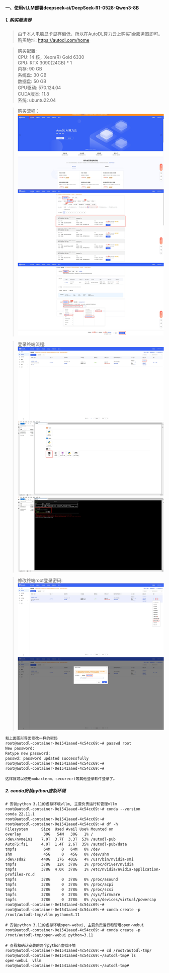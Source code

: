 #### 一、使用vLLM部署deepseek-ai/DeepSeek-R1-0528-Qwen3-8B

##### 1. 购买服务器
> 由于本人电脑显卡显存偏低，所以在AutoDL算力云上购买1台服务器即可。
> 购买地址: https://autodl.com/home   

> 购买配置:    
> CPU: 14 核，Xeon(R) Gold 6330   
> GPU: RTX 3090(24GB) * 1  
> 内存: 90 GB  
> 系统盘: 30 GB  
> 数据盘: 50 GB  
> GPU驱动: 570.124.04  
> CUDA版本: 11.8   
> 系统: ubuntu22.04  

> 购买流程：  
![1.png](https://github.com/solodba/LLMOps/blob/main/day01/images/1.png)  
![2.png](https://github.com/solodba/LLMOps/blob/main/day01/images/2.png)  
![3.png](https://github.com/solodba/LLMOps/blob/main/day01/images/3.png)  

> 登录终端流程:  
![4.png](https://github.com/solodba/LLMOps/blob/main/day01/images/4.png)    
![5.png](https://github.com/solodba/LLMOps/blob/main/day01/images/5.png)  
![6.png](https://github.com/solodba/LLMOps/blob/main/day01/images/6.png)  

> 修改终端root登录密码:  
![4.png](https://github.com/solodba/LLMOps/blob/main/day01/images/7.png)  
![4.png](https://github.com/solodba/LLMOps/blob/main/day01/images/8.png)   
```
和上面图形界面修改一样的密码
root@autodl-container-0e1541aaed-4c54cc69:~# passwd root
New password: 
Retype new password: 
passwd: password updated successfully
root@autodl-container-0e1541aaed-4c54cc69:~# 
root@autodl-container-0e1541aaed-4c54cc69:~# 

这样就可以使用mobaxterm、securecrt等其他登录软件登录了。
```

##### 2. conda安装python虚拟环境
```
# 安装python 3.11的虚拟环境vllm, 主要负责运行和管理vllm
root@autodl-container-0e1541aaed-4c54cc69:~# conda --version
conda 22.11.1
root@autodl-container-0e1541aaed-4c54cc69:~# 
root@autodl-container-0e1541aaed-4c54cc69:~# df -h
Filesystem      Size  Used Avail Use% Mounted on
overlay          30G   54M   30G   1% /
/dev/nvme1n1    7.0T  3.7T  3.3T  53% /autodl-pub
AutoFS:fs1      4.0T  1.4T  2.6T  35% /autodl-pub/data
tmpfs            64M     0   64M   0% /dev
shm              45G     0   45G   0% /dev/shm
/dev/sda2       440G   17G  401G   4% /usr/bin/nvidia-smi
tmpfs           378G   12K  378G   1% /proc/driver/nvidia
tmpfs           378G  4.0K  378G   1% /etc/nvidia/nvidia-application-profiles-rc.d
tmpfs           378G     0  378G   0% /proc/asound
tmpfs           378G     0  378G   0% /proc/acpi
tmpfs           378G     0  378G   0% /proc/scsi
tmpfs           378G     0  378G   0% /sys/firmware
tmpfs           378G     0  378G   0% /sys/devices/virtual/powercap
root@autodl-container-0e1541aaed-4c54cc69:~# 
root@autodl-container-0e1541aaed-4c54cc69:~# conda create -p /root/autodl-tmp/vllm python=3.11

# 安装python 3.11的虚拟环境open-webui, 主要负责运行和管理open-webui
root@autodl-container-0e1541aaed-4c54cc69:~# conda create -p /root/autodl-tmp/open-webui python=3.11

# 查看和确认安装的两个python虚拟环境
root@autodl-container-0e1541aaed-4c54cc69:~# cd /root/autodl-tmp/
root@autodl-container-0e1541aaed-4c54cc69:~/autodl-tmp# ls
open-webui  vllm
root@autodl-container-0e1541aaed-4c54cc69:~/autodl-tmp# 
```
